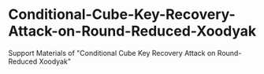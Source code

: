# Conditional-Cube-Key-Recovery-Attack-on-Round-Reduced-Xoodyak
Support Materials of "Conditional Cube Key Recovery Attack on Round-Reduced Xoodyak"
